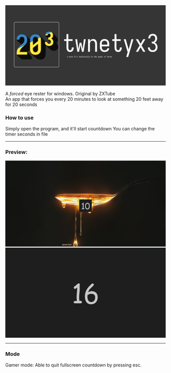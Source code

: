 <div align="center">
    <img src="src/assets/banner.png" alt="Logo">
</div>

A *forced* eye rester for windows. Original by ZXTube  
An app that forces you every 20 minutes to look at something 20 feet away for 20 seconds

### How to use
Simply open the program, and it'll start countdown
You can change the timer seconds in file

---
### Preview:
![preview1](src/assets/preview1.png)
![preview2](src/assets/preview2.png)

---
### Mode

Gamer mode: Able to quit fullscreen countdown by pressing esc.
